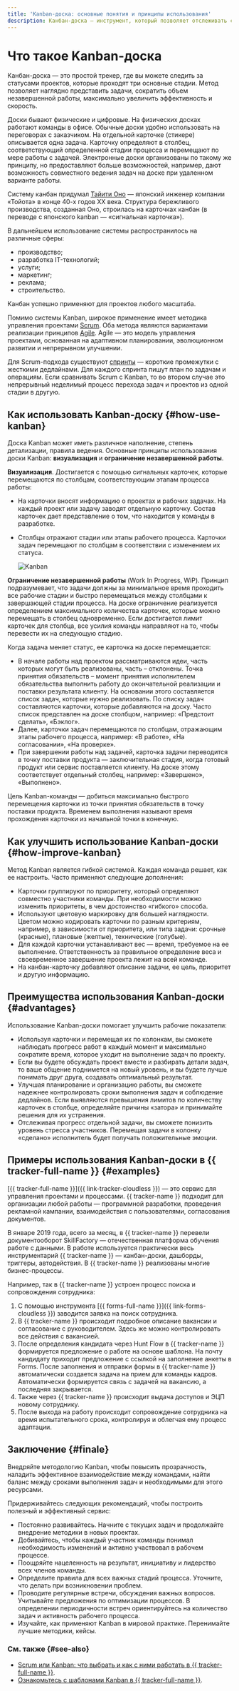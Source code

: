 ```yaml
---
title: 'Kanban-доска: основные понятия и принципы использования'
description: Канбан-доска — инструмент, который позволяет отслеживать статусы проектов и контролировать незавершенные работы.
---
```


# Что такое Kanban-доска

Канбан-доска — это простой трекер, где вы можете следить за статусами проектов, которые проходят три основные стадии. Метод позволяет наглядно представить задачи, сократить объем незавершенной работы, максимально увеличить эффективность и скорость.

Доски бывают физические и цифровые. На физических досках работают команды в офисе. Обычные доски удобно использовать на переговорах с заказчиком. На отдельной карточке (стикере) описывается одна задача. Карточку определяют в столбец, соответствующий определенной стадии процесса и перемещают по мере работы с задачей. Электронные доски организованы по такому же принципу, но предоставляют больше возможностей, например, дают возможность совместного ведения задач на доске при удаленном варианте работы.

Систему канбан придумал [Тайити Оно](https://ru.wikipedia.org/wiki/Оно,_Тайити) — японский инженер компании «Тойота» в конце 40-х годов XX века. Структура бережливого производства, созданная Оно, строилась на карточках канбан (в переводе с японского kanban — «сигнальная карточка»).

В дальнейшем использование системы распространилось на различные сферы:

* производство;
* разработка IT-технологий;
* услуги;
* маркетинг;
* реклама;
* строительство.

Канбан успешно применяют для проектов любого масштаба.

Помимо системы Kanban, широкое применение имеет методика управления проектами [Scrum](/blog/posts/2023/02/scrum-or-kanban). Оба метода являются вариантами реализации принципов [Agile](/blog/posts/2022/10/agile-and-project-management). Agile — это модель управления проектами, основанная на адаптивном планировании, эволюционном развитии и непрерывном улучшении.

Для Scrum-подхода существуют [спринты](./sprints.md) — короткие промежутки с жесткими дедлайнами. Для каждого спринта пишут план по задачам и операциям. Если сравнивать Scrum с Kanban, то во втором случае это непрерывный неделимый процесс перехода задач и проектов из одной стадии в другую.


## Как использовать Kanban-доску {#how-use-kanban}

Доска Kanban может иметь различное наполнение, степень детализации, правила ведения. Основные принципы использования доски Kanban: **визуализация** и **ограничение незавершенной работы**.

**Визуализация**. Достигается с помощью сигнальных карточек, которые перемещаются по столбцам, соответствующим этапам процесса работы:

* На карточки вносят информацию о проектах и рабочих задачах. На каждый проект или задачу заводят отдельную карточку. Состав карточек дает представление о том, что находится у команды в разработке.
* Столбцы отражают стадии или этапы рабочего процесса. Карточки задач перемещают по столбцам в соответствии с изменением их статуса.

  ![Kanban](../_assets/glossary/kanban.svg)

**Ограничение незавершенной работы** (Work In Progress, WiP). Принцип подразумевает, что задачи должны за минимальное время проходить все рабочие стадии и быстро перемещаться между столбцами к завершающей стадии процесса. На доске ограничение реализуется определением максимального количества карточек, которые можно перемещать в столбец одновременно. Если достигается лимит карточек для столбца, все усилия команды направляют на то, чтобы перевести их на следующую стадию.

Когда задача меняет статус, ее карточка на доске перемещается:

* В начале работы над проектом рассматриваются идеи, часть которых могут быть реализованы, часть – отклонены. Точка принятия обязательств – момент принятия исполнителем обязательства выполнить работу до окончательной реализации и поставки результата клиенту. На основании этого составляется список задач, которые нужно реализовать. По списку задач составляются карточки, которые добавляются на доску. Часто список представлен на доске столбцом, например: «Предстоит сделать», «Бэклог».
* Далее, карточки задач перемещаются по столбцам, отражающим этапы рабочего процесса, например: «В работе», «На согласовании», «На проверке».
* При завершении работы над задачей, карточка задачи переводится в точку поставки продукта — заключительная стадия, когда готовый продукт или сервис поставляется клиенту. На доске этому соответствует отдельный столбец, например: «Завершено», «Выполнено».

Цель Kanban-команды — добиться максимально быстрого перемещения карточки из точки принятия обязательств в точку поставки продукта. Временем выполнения называют время прохождения карточки из начальной точки в конечную.

## Как улучшить использование Kanban-доски {#how-improve-kanban}

Метод Kanban является гибкой системой. Каждая команда решает, как ее настроить. Часто применяют следующие дополнения:

* Карточки группируют по приоритету, который определяют совместно участники команды. При необходимости можно изменить приоритеты, в чем достоинство «гибкого» способа.
* Используют цветовую маркировку для большей наглядности. Цветом можно кодировать карточки по разным критериям, например, в зависимости от приоритета, или типа задачи: срочные (красные), плановые (желтые), технические (голубые).
* Для каждой карточки устанавливают вес — время, требуемое на ее выполнение. Ответственность за правильное определение веса и своевременное завершение проекта лежит на всей команде. 
* На канбан-карточку добавляют описание задачи, ее цель, приоритет и другую информацию.

## Преимущества использования Kanban-доски {#advantages}

Использование Kanban-доски помогает улучшить рабочие показатели:

* Используя карточки и перемещая их по колонкам, вы сможете наблюдать прогресс работ в каждый момент и максимально сократите время, которое уходит на выполнение задач по проекту.
* Если вы будете обсуждать проект вместе и разбирать детали задач, то ваше общение поднимется на новый уровень, и вы будете лучше понимать друг друга, создавать оптимальный результат.
* Улучшая планирование и организацию работы, вы сможете надежнее контролировать сроки выполнения задач и соблюдение дедлайнов. Если выявляются превышения лимитов по количеству карточек в столбце, определяйте причины «затора» и принимайте решения для их устранения.
* Отслеживая прогресс отдельной задачи, вы сможете понизить уровень стресса участников. Перемещая задачи в колонку «сделано» исполнитель будет получать положительные эмоции. 

## Примеры использования Kanban-доски в {{ tracker-full-name }} {#examples}

[{{ tracker-full-name }}]({{ link-tracker-cloudless }}) — это сервис для управления проектами и процессами. {{ tracker-name }} подходит для организации любой работы — программной разработки, проведения рекламной кампании, взаимодействия с пользователями, согласования документов.

В январе 2019 года, всего за месяц, в {{ tracker-name }} перевели документооборот SkillFactory — отечественная платформа обучения работе с данными.
В работе используется практически весь инструментарий {{ tracker-name }} — канбан-доски, дашборды, триггеры, автодействия. В {{ tracker-name }} реализованы многие бизнес-процессы.

Например, так в {{ tracker-name }} устроен процесс поиска и сопровождения сотрудника:

1.	С помощью инструмента [{{ forms-full-name }}]({{ link-forms-cloudless }}) заводится заявка на поиск сотрудника.
1.	В {{ tracker-name }} происходит подробное описание вакансии и согласование с руководителем. Здесь же можно контролировать все действия с вакансией.
1.	После определения кандидата через Hunt Flow в {{ tracker-name }} формируется предложение о работе на основе шаблона. На почту кандидату приходит предложение с ссылкой на заполнение анкеты в Forms. После заполнения и отправки формы в {{ tracker-name }} автоматически создается задача на прием для команды кадров. Автоматически формируется связь с задачей на вакансию, а последняя закрывается.
1.	Также через {{ tracker-name }} происходит выдача доступов и ЭЦП новому сотруднику.
1.	После выхода на работу происходит сопровождение сотрудника на время испытательного срока, контролируя и облегчая ему процесс адаптации.

## Заключение {#finale}

Внедряйте методологию Kanban, чтобы повысить прозрачность, наладить эффективное взаимодействие между командами, найти баланс между сроками выполнения задач и необходимыми для этого ресурсами.

Придерживайтесь следующих рекомендаций, чтобы построить полезный и эффективный сервис:

* Постоянно развивайтесь. Начните с текущих задач и продолжайте внедрение методики в новых проектах.
* Добивайтесь, чтобы каждый участник команды понимал необходимость изменений и активно участвовал в рабочем процессе.
* Поощряйте нацеленность на результат,  инициативу и лидерство всех членов команды.
* Определите правила для всех важных стадий процесса. Уточните, что делать при возникновении проблем. 
* Проводите регулярные встречи, обсуждения важных вопросов. Учитывайте предложения по оптимизации процессов. В определении периодичности встреч ориентируйтесь на количество задач и активность рабочего процесса. 
* Изучайте, как применяют Kanban в мировой практике. Перенимайте лучшие методики, кейсы. 


### См. также {#see-also}

* [Scrum или Kanban: что выбрать и как с ними работать в {{ tracker-full-name }}](/blog/posts/2023/02/scrum-or-kanban).
* [Ознакомьтесь с шаблонами Kanban в {{ tracker-full-name }}](https://tracker.yandex.ru/pages/my).

